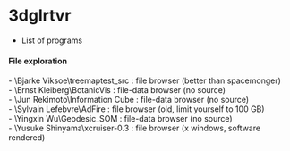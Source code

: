 # 3dglrtvr

* List of programs

#### File exploration

\- \\Bjarke Viksoe\\treemaptest_src : file browser (better than spacemonger)<br>
\- \\Ernst Kleiberg\\BotanicVis : file-data browser (no source)<br>
\- \\Jun Rekimoto\\Information Cube : file-data browser (no source)<br>
\- \\Sylvain Lefebvre\\AdFire : file browser (old, limit yourself to 100 GB)<br>
\- \\Yingxin Wu\\Geodesic_SOM : file-data browser (no source)<br>
\- \\Yusuke Shinyama\\xcruiser-0.3 : file browser (x windows, software rendered)<br>
